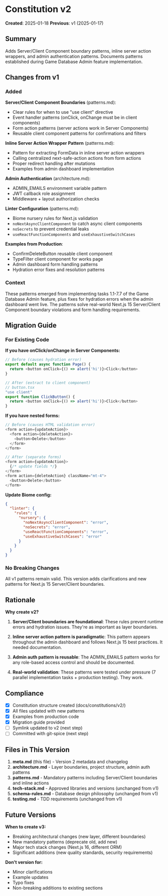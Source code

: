 # Constitution v2

**Created**: 2025-01-18
**Previous**: v1 (2025-01-17)

## Summary

Adds Server/Client Component boundary patterns, inline server action wrappers, and admin authentication patterns. Documents patterns established during Game Database Admin feature implementation.

## Changes from v1

### Added

**Server/Client Component Boundaries** (patterns.md):
- Clear rules for when to use "use client" directive
- Event handler patterns (onClick, onChange must be in client components)
- Form action patterns (server actions work in Server Components)
- Reusable client component patterns for confirmations and filters

**Inline Server Action Wrapper Pattern** (patterns.md):
- Pattern for extracting FormData in inline server action wrappers
- Calling centralized next-safe-action actions from form actions
- Proper redirect handling after mutations
- Examples from admin dashboard implementation

**Admin Authentication** (architecture.md):
- ADMIN_EMAILS environment variable pattern
- JWT callback role assignment
- Middleware + layout authorization checks

**Linter Configuration** (patterns.md):
- Biome nursery rules for Next.js validation
- `noNextAsyncClientComponent` to catch async client components
- `noSecrets` to prevent credential leaks
- `useReactFunctionComponents` and `useExhaustiveSwitchCases`

**Examples from Production**:
- ConfirmDeleteButton reusable client component
- TypeFilter client component for works page
- Admin dashboard form handling patterns
- Hydration error fixes and resolution patterns

### Context

These patterns emerged from implementing tasks 1.1-7.7 of the Game Database Admin feature, plus fixes for hydration errors when the admin dashboard went live. The patterns solve real-world Next.js 15 Server/Client Component boundary violations and form handling requirements.

## Migration Guide

### For Existing Code

**If you have onClick/onChange in Server Components:**
```typescript
// Before (causes hydration error)
export default async function Page() {
  return <button onClick={() => alert('hi')}>Click</button>
}

// After (extract to client component)
// button.tsx
"use client"
export function ClickButton() {
  return <button onClick={() => alert('hi')}>Click</button>
}
```

**If you have nested forms:**
```typescript
// Before (causes HTML validation error)
<form action={updateAction}>
  <form action={deleteAction}>
    <button>Delete</button>
  </form>
</form>

// After (separate forms)
<form action={updateAction}>
  {/* update fields */}
</form>
<form action={deleteAction} className="mt-4">
  <button>Delete</button>
</form>
```

**Update Biome config:**
```json
{
  "linter": {
    "rules": {
      "nursery": {
        "noNextAsyncClientComponent": "error",
        "noSecrets": "error",
        "useReactFunctionComponents": "error",
        "useExhaustiveSwitchCases": "error"
      }
    }
  }
}
```

### No Breaking Changes

All v1 patterns remain valid. This version adds clarifications and new patterns for Next.js 15 Server/Client boundaries.

## Rationale

**Why create v2?**

1. **Server/Client boundaries are foundational**: These rules prevent runtime errors and hydration issues. They're as important as layer boundaries.

2. **Inline server action pattern is paradigmatic**: This pattern appears throughout the admin dashboard and follows Next.js 15 best practices. It needed documentation.

3. **Admin auth pattern is reusable**: The ADMIN_EMAILS pattern works for any role-based access control and should be documented.

4. **Real-world validation**: These patterns were tested under pressure (7 parallel implementation tasks + production testing). They work.

## Compliance

- [x] Constitution structure created (docs/constitutions/v2/)
- [x] All files updated with new patterns
- [x] Examples from production code
- [x] Migration guide provided
- [ ] Symlink updated to v2 (next step)
- [ ] Committed with git-spice (next step)

## Files in This Version

1. **meta.md** (this file) - Version 2 metadata and changelog
2. **architecture.md** - Layer boundaries, project structure, admin auth patterns
3. **patterns.md** - Mandatory patterns including Server/Client boundaries and inline actions
4. **tech-stack.md** - Approved libraries and versions (unchanged from v1)
5. **schema-rules.md** - Database design philosophy (unchanged from v1)
6. **testing.md** - TDD requirements (unchanged from v1)

## Future Versions

**When to create v3:**
- Breaking architectural changes (new layer, different boundaries)
- New mandatory patterns (deprecate old, add new)
- Major tech stack changes (Next.js 16, different ORM)
- Significant additions (new quality standards, security requirements)

**Don't version for:**
- Minor clarifications
- Example updates
- Typo fixes
- Non-breaking additions to existing sections
